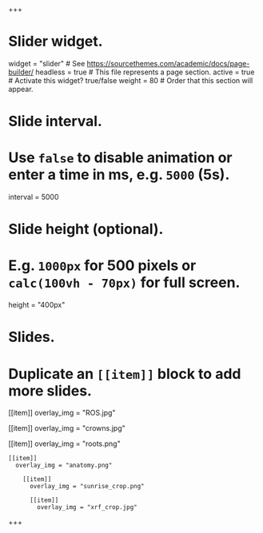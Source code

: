 +++
# Slider widget.
widget = "slider"  # See https://sourcethemes.com/academic/docs/page-builder/
headless = true  # This file represents a page section.
active = true  # Activate this widget? true/false
weight = 80  # Order that this section will appear.

# Slide interval.
# Use `false` to disable animation or enter a time in ms, e.g. `5000` (5s).
interval = 5000

# Slide height (optional).
# E.g. `1000px` for 500 pixels or `calc(100vh - 70px)` for full screen.
height = "400px"

# Slides.
# Duplicate an `[[item]]` block to add more slides.
[[item]]
  overlay_img = "ROS.jpg"

[[item]]
  overlay_img = "crowns.jpg"

  [[item]]
    overlay_img = "roots.png"

    [[item]]
      overlay_img = "anatomy.png"

        [[item]]
          overlay_img = "sunrise_crop.png"

          [[item]]
            overlay_img = "xrf_crop.jpg"
+++
